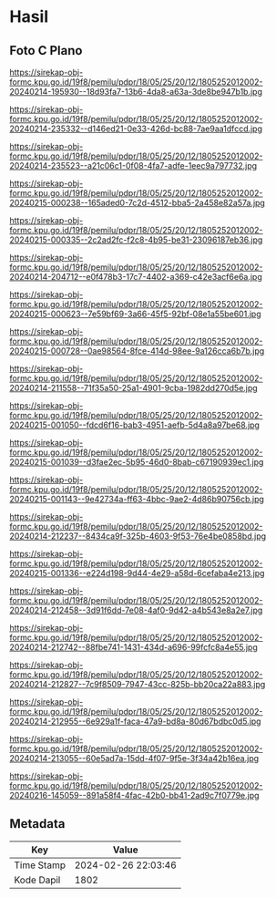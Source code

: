 # Hasil

## Foto C Plano

https://sirekap-obj-formc.kpu.go.id/19f8/pemilu/pdpr/18/05/25/20/12/1805252012002-20240214-195930--18d93fa7-13b6-4da8-a63a-3de8be947b1b.jpg

https://sirekap-obj-formc.kpu.go.id/19f8/pemilu/pdpr/18/05/25/20/12/1805252012002-20240214-235332--d146ed21-0e33-426d-bc88-7ae9aa1dfccd.jpg

https://sirekap-obj-formc.kpu.go.id/19f8/pemilu/pdpr/18/05/25/20/12/1805252012002-20240214-235523--a21c06c1-0f08-4fa7-adfe-1eec9a797732.jpg

https://sirekap-obj-formc.kpu.go.id/19f8/pemilu/pdpr/18/05/25/20/12/1805252012002-20240215-000238--165aded0-7c2d-4512-bba5-2a458e82a57a.jpg

https://sirekap-obj-formc.kpu.go.id/19f8/pemilu/pdpr/18/05/25/20/12/1805252012002-20240215-000335--2c2ad2fc-f2c8-4b95-be31-23096187eb36.jpg

https://sirekap-obj-formc.kpu.go.id/19f8/pemilu/pdpr/18/05/25/20/12/1805252012002-20240214-204712--e0f478b3-17c7-4402-a369-c42e3acf6e6a.jpg

https://sirekap-obj-formc.kpu.go.id/19f8/pemilu/pdpr/18/05/25/20/12/1805252012002-20240215-000623--7e59bf69-3a66-45f5-92bf-08e1a55be601.jpg

https://sirekap-obj-formc.kpu.go.id/19f8/pemilu/pdpr/18/05/25/20/12/1805252012002-20240215-000728--0ae98564-8fce-414d-98ee-9a126cca6b7b.jpg

https://sirekap-obj-formc.kpu.go.id/19f8/pemilu/pdpr/18/05/25/20/12/1805252012002-20240214-211558--71f35a50-25a1-4901-9cba-1982dd270d5e.jpg

https://sirekap-obj-formc.kpu.go.id/19f8/pemilu/pdpr/18/05/25/20/12/1805252012002-20240215-001050--fdcd6f16-bab3-4951-aefb-5d4a8a97be68.jpg

https://sirekap-obj-formc.kpu.go.id/19f8/pemilu/pdpr/18/05/25/20/12/1805252012002-20240215-001039--d3fae2ec-5b95-46d0-8bab-c67190939ec1.jpg

https://sirekap-obj-formc.kpu.go.id/19f8/pemilu/pdpr/18/05/25/20/12/1805252012002-20240215-001143--9e42734a-ff63-4bbc-9ae2-4d86b90756cb.jpg

https://sirekap-obj-formc.kpu.go.id/19f8/pemilu/pdpr/18/05/25/20/12/1805252012002-20240214-212237--8434ca9f-325b-4603-9f53-76e4be0858bd.jpg

https://sirekap-obj-formc.kpu.go.id/19f8/pemilu/pdpr/18/05/25/20/12/1805252012002-20240215-001336--e224d198-9d44-4e29-a58d-6cefaba4e213.jpg

https://sirekap-obj-formc.kpu.go.id/19f8/pemilu/pdpr/18/05/25/20/12/1805252012002-20240214-212458--3d91f6dd-7e08-4af0-9d42-a4b543e8a2e7.jpg

https://sirekap-obj-formc.kpu.go.id/19f8/pemilu/pdpr/18/05/25/20/12/1805252012002-20240214-212742--88fbe741-1431-434d-a696-99fcfc8a4e55.jpg

https://sirekap-obj-formc.kpu.go.id/19f8/pemilu/pdpr/18/05/25/20/12/1805252012002-20240214-212827--7c9f8509-7947-43cc-825b-bb20ca22a883.jpg

https://sirekap-obj-formc.kpu.go.id/19f8/pemilu/pdpr/18/05/25/20/12/1805252012002-20240214-212955--6e929a1f-faca-47a9-bd8a-80d67bdbc0d5.jpg

https://sirekap-obj-formc.kpu.go.id/19f8/pemilu/pdpr/18/05/25/20/12/1805252012002-20240214-213055--60e5ad7a-15dd-4f07-9f5e-3f34a42b16ea.jpg

https://sirekap-obj-formc.kpu.go.id/19f8/pemilu/pdpr/18/05/25/20/12/1805252012002-20240216-145059--891a58f4-4fac-42b0-bb41-2ad9c7f0779e.jpg


## Metadata

| Key        | Value               |
| ---------- | ------------------- |
| Time Stamp | 2024-02-26 22:03:46 |
| Kode Dapil | 1802                |



